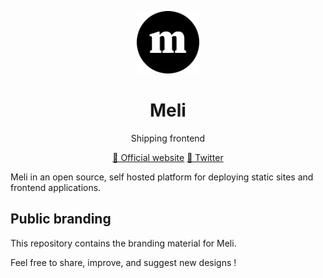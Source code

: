 <p align="center">
  <a href="https://pmbot.io">
    <img alt="Meli" src="logo/meli-logo-circle-black.svg" width="100"/>
  </a>
</p>
<h1 align="center">Meli</h1>
<p align="center">Shipping frontend</p>
<p align="center">
    <a href="https://meli.sh">🚀 Official website</a>
    <a href="https://twitter.com/gomelish">🎉 Twitter</a>
</p>

Meli in an open source, self hosted platform for deploying static sites and frontend applications.   

## Public branding

This repository contains the branding material for Meli.

Feel free to share, improve, and suggest new designs !
